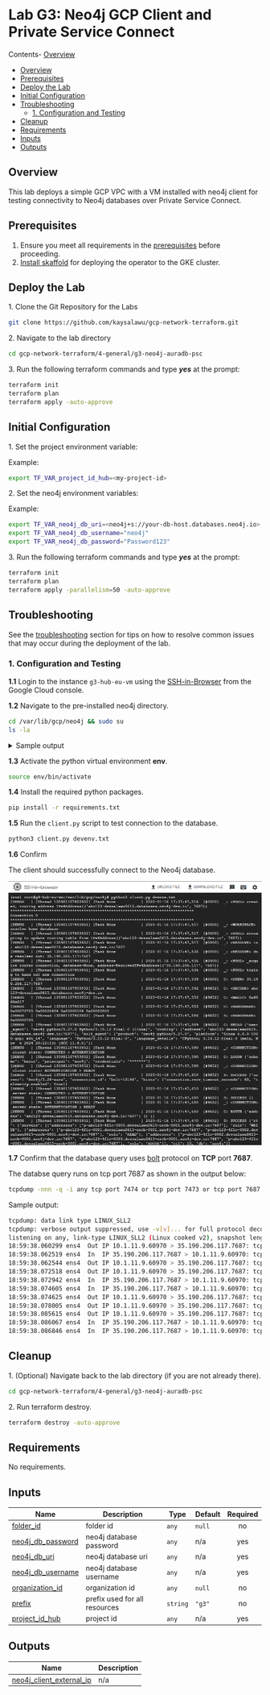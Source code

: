 
# Lab G3: Neo4j GCP Client and Private Service Connect <!-- omit from toc -->

Contents- [Overview](#overview)
- [Overview](#overview)
- [Prerequisites](#prerequisites)
- [Deploy the Lab](#deploy-the-lab)
- [Initial Configuration](#initial-configuration)
- [Troubleshooting](#troubleshooting)
  - [1. Configuration and Testing](#1-configuration-and-testing)
- [Cleanup](#cleanup)
- [Requirements](#requirements)
- [Inputs](#inputs)
- [Outputs](#outputs)


## Overview

This lab deploys a simple GCP VPC with a VM installed with neo4j client for testing connectivity to Neo4j databases over Private Service Connect.

## Prerequisites

1. Ensure you meet all requirements in the [prerequisites](../../prerequisites/README.md) before proceeding.
2. [Install skaffold](https://skaffold.dev/docs/install/) for deploying the operator to the GKE cluster.

## Deploy the Lab

1\. Clone the Git Repository for the Labs

 ```sh
 git clone https://github.com/kaysalawu/gcp-network-terraform.git
 ```

2\. Navigate to the lab directory

```sh
cd gcp-network-terraform/4-general/g3-neo4j-auradb-psc
```

3\. Run the following terraform commands and type ***yes*** at the prompt:

 ```sh
 terraform init
 terraform plan
 terraform apply -auto-approve
 ```

 ## Initial Configuration

1\. Set the project environment variable:

Example:

```sh
export TF_VAR_project_id_hub=<my-project-id>
```

2\. Set the neo4j environment variables:

Example:

```sh
export TF_VAR_neo4j_db_uri=<neo4j+s://your-db-host.databases.neo4j.io>
export TF_VAR_neo4j_db_username="neo4j"
export TF_VAR_neo4j_db_password="Password123"
```

3\. Run the following terraform commands and type ***yes*** at the prompt:

```sh
terraform init
terraform plan
terraform apply -parallelism=50 -auto-approve
```

## Troubleshooting

See the [troubleshooting](../../troubleshooting/README.md) section for tips on how to resolve common issues that may occur during the deployment of the lab.


### 1. Configuration and Testing

**1.1** Login to the instance `g3-hub-eu-vm` using the [SSH-in-Browser](https://cloud.google.com/compute/docs/ssh-in-browser) from the Google Cloud console.

**1.2** Navigate to the pre-installed neo4j directory.

```sh
cd /var/lib/gcp/neo4j && sudo su
ls -la
```

<details>

<summary>Sample output</summary>

```sh
# ls -la
total 32
drwxr-xr-x 3 root root 4096 Jan 14 16:51 .
drwxr-xr-x 4 root root 4096 Jan 14 16:50 ..
-rwxr--r-- 1 root root  124 Jan 14 16:50 Dockerfile
-rwxr--r-- 1 root root 1378 Jan 14 16:50 client.py
-rwxr--r-- 1 root root  112 Jan 14 16:50 devenv.txt
drwxr-xr-x 5 root root 4096 Jan 14 16:51 env
-rwxr--r-- 1 root root 2588 Jan 14 16:50 query.py
-rwxr--r-- 1 root root   35 Jan 14 16:50 requirements.txt
```

</details>
<p>

**1.3** Activate the python virtual environment **env**.

```sh
source env/bin/activate
```

**1.4** Install the required python packages.

```sh
pip install -r requirements.txt
```

**1.5** Run the `client.py` script to test connection to the database.

```sh
python3 client.py devenv.txt
```

**1.6** Confirm

The client should successfully connect to the Neo4j database.

<img src="./images/db-connection.png" alt="Database Connection" width="700">
<p>

**1.7** Confirm that the database query uses [bolt](https://neo4j.com/docs/bolt/current/bolt/) protocol on **TCP** port **7687**.

The databse query runs on tcp port 7687 as shown in the output below:

```sh
tcpdump -nnn -q -i any tcp port 7474 or tcp port 7473 or tcp port 7687
```

Sample output:

```sh
tcpdump: data link type LINUX_SLL2
tcpdump: verbose output suppressed, use -v[v]... for full protocol decode
listening on any, link-type LINUX_SLL2 (Linux cooked v2), snapshot length 262144 bytes
18:59:38.060299 ens4  Out IP 10.1.11.9.60970 > 35.190.206.117.7687: tcp 0
18:59:38.062519 ens4  In  IP 35.190.206.117.7687 > 10.1.11.9.60970: tcp 0
18:59:38.062544 ens4  Out IP 10.1.11.9.60970 > 35.190.206.117.7687: tcp 0
18:59:38.072518 ens4  Out IP 10.1.11.9.60970 > 35.190.206.117.7687: tcp 517
18:59:38.072942 ens4  In  IP 35.190.206.117.7687 > 10.1.11.9.60970: tcp 0
18:59:38.074605 ens4  In  IP 35.190.206.117.7687 > 10.1.11.9.60970: tcp 6486
18:59:38.074625 ens4  Out IP 10.1.11.9.60970 > 35.190.206.117.7687: tcp 0
18:59:38.078005 ens4  Out IP 10.1.11.9.60970 > 35.190.206.117.7687: tcp 80
18:59:38.085615 ens4  Out IP 10.1.11.9.60970 > 35.190.206.117.7687: tcp 42
18:59:38.086067 ens4  In  IP 35.190.206.117.7687 > 10.1.11.9.60970: tcp 0
18:59:38.086846 ens4  In  IP 35.190.206.117.7687 > 10.1.11.9.60970: tcp 508
```

## Cleanup

1\. (Optional) Navigate back to the lab directory (if you are not already there).

```sh
cd gcp-network-terraform/4-general/g3-neo4j-auradb-psc
```

2\. Run terraform destroy.

```sh
terraform destroy -auto-approve
```

<!-- BEGIN_TF_DOCS -->
## Requirements

No requirements.

## Inputs

| Name | Description | Type | Default | Required |
|------|-------------|------|---------|:--------:|
| <a name="input_folder_id"></a> [folder\_id](#input\_folder\_id) | folder id | `any` | `null` | no |
| <a name="input_neo4j_db_password"></a> [neo4j\_db\_password](#input\_neo4j\_db\_password) | neo4j database password | `any` | n/a | yes |
| <a name="input_neo4j_db_uri"></a> [neo4j\_db\_uri](#input\_neo4j\_db\_uri) | neo4j database uri | `any` | n/a | yes |
| <a name="input_neo4j_db_username"></a> [neo4j\_db\_username](#input\_neo4j\_db\_username) | neo4j database username | `any` | n/a | yes |
| <a name="input_organization_id"></a> [organization\_id](#input\_organization\_id) | organization id | `any` | `null` | no |
| <a name="input_prefix"></a> [prefix](#input\_prefix) | prefix used for all resources | `string` | `"g3"` | no |
| <a name="input_project_id_hub"></a> [project\_id\_hub](#input\_project\_id\_hub) | project id | `any` | n/a | yes |

## Outputs

| Name | Description |
|------|-------------|
| <a name="output_neo4j_client_external_ip"></a> [neo4j\_client\_external\_ip](#output\_neo4j\_client\_external\_ip) | n/a |
<!-- END_TF_DOCS -->
